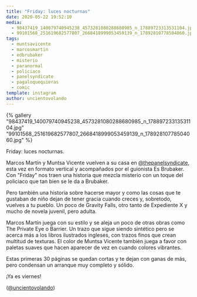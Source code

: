 ```yaml
---
title: "Friday: luces nocturnas"
date: 2020-05-22 19:52:10
media: 
  - 98437419_140079740945238_4573281080288680985_n_17889723313531104.jpg
  - 99101568_251619682577807_2668418999053459139_n_17892810778504060.jpg
tags: 
  - muntsavicente
  - marcosmartin
  - edbrubaker
  - misterio
  - paranormal
  - policiaco
  - panelsyndicate
  - pagaloquequieras
  - comic
template: instagram
author: uncientovolando
---
```


{% gallery "98437419_140079740945238_4573281080288680985_n_17889723313531104.jpg" "99101568_251619682577807_2668418999053459139_n_17892810778504060.jpg" %}

Friday: luces nocturnas.

Marcos Martín y Muntsa Vicente vuelven a su casa en [@thepanelsyndicate](https://instagram.com/thepanelsyndicate), esta vez en formato vertical y acompañados por el guionista Es Brubaker. Con "Friday" nos traen una historia que mezcla misterio con un toque del policiaco que tan bien se le da a Brubaker.

Pero también una historia sobre hacerse mayor y como las cosas que te gustaban de niño dejan de tener gracia cuando creces y, sobretodo, vuelves a tu pueblo. Un poco de Gravity Falls, otro tanto de Expediente X y mucho de novela juvenil, pero adulta.

Marcos Martín juega con su estilo y se aleja un poco de otras obras como The Private Eye o Barrier. Un trazo que sigue siendo sintético pero se acerca más a los libros ilustrados ingleses, con trazos finos que crean multitud de texturas. El color de Muntsa Vicente también juega a favor con paletas suaves que hacen aparecer de vez en cuando colores vibrantes.

Estas primeras 30 páginas se quedan cortas y te dejan con ganas de más, pero condensan un arranque muy completo y sólido.

¡Ya es viernes!

([@uncientovolando](https://instagram.com/uncientovolando))
